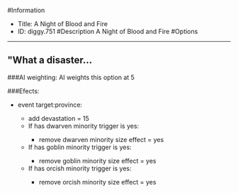 #Information
 - Title: A Night of Blood and Fire
 - ID: diggy.751
#Description
A Night of Blood and Fire
#Options

___
## "What a disaster…

###AI weighting:
AI weights this option at 5


###Efects:<ul><li>event target:province:</li><ul><li>add devastation = 15</li><li>If has dwarven minority trigger is yes:</li><ul><li>remove dwarven minority size effect = yes</li></ul><li>If has goblin minority trigger is yes:</li><ul><li>remove goblin minority size effect = yes</li></ul><li>If has orcish minority trigger is yes:</li><ul><li>remove orcish minority size effect = yes</li></ul></ul></ul>
